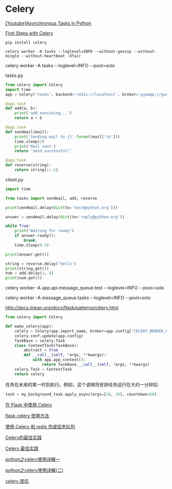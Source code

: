 # Celery

[[Youtube]Asynchronous Tasks in Python](<https://www.youtube.com/watch?v=fg-JfZBetpM&list=PLXmMXHVSvS-DvYrjHcZOg7262I9sGBLFR&index=1>)

[First Steps with Celery](<http://docs.celeryproject.org/en/latest/getting-started/first-steps-with-celery.html>)

`pip install celery`

`celery worker -A tasks --loglevel=INFO --without-gossip --without-mingle --without-heartbeat -Ofair`

celery worker -A tasks --loglevel=INFO --pool=solo

tasks.py

```python
from celery import Celery
import time
app = Celery('tasks', backend='redis://localhost', broker='pyamqp://guest@localhost//')

@app.task
def add(a, b):
    print('add executing...')
    return a + b

@app.task
def sendmail(mail):
    print('Sending mail to {}'.format(mail['to']))
    time.sleep(2)
    print('Mail sent')
    return 'Send successful!'

@app.task
def reverse(string):
    return string[::-1]
```

client.py

```python
import time

from tasks import sendmail, add, reverse

print(sendmail.delay(dict(to='test@python.org')))

answer = sendmail.delay(dict(to='reply@python.org'))

while True:
    print("Waiting for ready")
    if answer.ready():
        break;
    time.sleep(0.5)

print(answer.get())

string = reverse.delay('hello')
print(string.get())
num = add.delay(3, 4)
print(num.get())
```

celery worker -A app.api.message_queue.test --loglevel=INFO --pool=solo

celery worker -A message_queue.tasks --loglevel=INFO --pool=solo

<http://docs.jinkan.org/docs/flask/patterns/celery.html>

```python
from celery import Celery

def make_celery(app):
    celery = Celery(app.import_name, broker=app.config['CELERY_BROKER_URL'])
    celery.conf.update(app.config)
    TaskBase = celery.Task
    class ContextTask(TaskBase):
        abstract = True
        def __call__(self, *args, **kwargs):
            with app.app_context():
                return TaskBase.__call__(self, *args, **kwargs)
    celery.Task = ContextTask
    return celery
```

任务在未来的某一时刻执行。例如，这个调用将安排任务运行在大约一分钟后:

```python
task = my_background_task.apply_async(args=[10, 20], countdown=60)
```

[在 Flask 中使用 Celery](http://www.pythondoc.com/flask-celery/first.html)

[flask celery 使用方法](https://www.cnblogs.com/huchong/p/9078661.html)

[使用 Celery 和 redis 完成任务队列](https://windard.com/opinion/2017/03/18/Task-Queue-Celery)

[Celery的最佳实践](<https://www.jianshu.com/p/cc3a0ffb9c76>)

[Celery 最佳实践](<http://einverne.github.io/post/2017/05/celery-best-practice.html>)

[python之celery使用详解一](https://www.cnblogs.com/cwp-bg/p/8759638.html)

[python之celery使用详解(二)](https://www.cnblogs.com/cwp-bg/p/10575688.html)

[celery 爬坑](<https://www.laoyuyu.me/2018/02/10/python_flask_celery/>)
